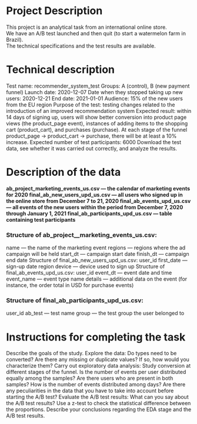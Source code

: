 # Project Description
This project is an analytical task from an international online store.  
We have an A/B test launched and then quit (to start a watermelon farm in Brazil).  
The technical specifications and the test results are available.  

# Technical description  

Test name: recommender_system_test
Groups: А (control), B (new payment funnel)
Launch date: 2020-12-07
Date when they stopped taking up new users: 2020-12-21
End date: 2021-01-01
Audience: 15% of the new users from the EU region
Purpose of the test: testing changes related to the introduction of an improved recommendation system
Expected result: within 14 days of signing up, users will show better conversion into product page views (the product_page event), instances of adding items to the shopping cart (product_cart), and purchases (purchase). At each stage of the funnel product_page → product_cart → purchase, there will be at least a 10% increase.
Expected number of test participants: 6000
Download the test data, see whether it was carried out correctly, and analyze the results.

# Description of the data
<b>
ab_project_marketing_events_us.csv — the calendar of marketing events for 2020
final_ab_new_users_upd_us.csv — all users who signed up in the online store from December 7 to 21, 2020
final_ab_events_upd_us.csv — all events of the new users within the period from December 7, 2020 through January 1, 2021
final_ab_participants_upd_us.csv — table containing test participants</b>

### Structure of ab_project__marketing_events_us.csv:
name — the name of the marketing event
regions — regions where the ad campaign will be held
start_dt — campaign start date
finish_dt — campaign end date
Structure of final_ab_new_users_upd_us.csv:
user_id
first_date — sign-up date
region
device — device used to sign up
Structure of final_ab_events_upd_us.csv:
user_id
event_dt — event date and time
event_name — event type name
details — additional data on the event (for instance, the order total in USD for purchase events)

### Structure of final_ab_participants_upd_us.csv:
user_id
ab_test — test name
group — the test group the user belonged to

# Instructions for completing the task
Describe the goals of the study.
Explore the data:
Do types need to be converted?
Are there any missing or duplicate values? If so, how would you characterize them?
Carry out exploratory data analysis:
Study conversion at different stages of the funnel.
Is the number of events per user distributed equally among the samples?
Are there users who are present in both samples?
How is the number of events distributed among days?
Are there any peculiarities in the data that you have to take into account before starting the A/B test?
Evaluate the A/B test results:
What can you say about the A/B test results?
Use a z-test to check the statistical difference between the proportions.
Describe your conclusions regarding the EDA stage and the A/B test results.
